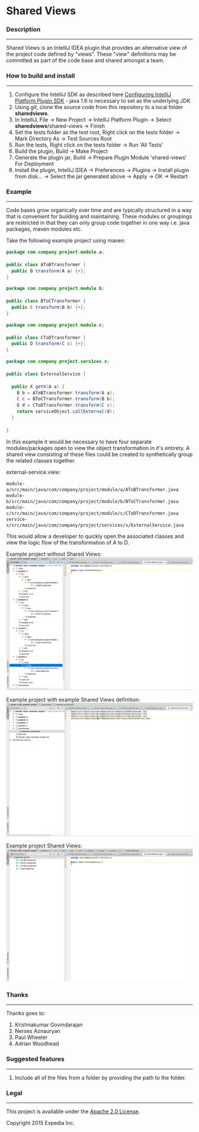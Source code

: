 # Shared Views

### Description
---------------

Shared Views is an IntelliJ IDEA plugin that provides an alternative view of the project code defined by "views". These "view" definitions may be committed as part
of the code base and shared amongst a team. 
 
### How to build and install
----------------------------

1. Configure the IntelliJ SDK as described here [Configuring IntelliJ Platform Plugin SDK](https://www.jetbrains.com/idea/help/configuring-intellij-platform-plugin-sdk.html) - java 1.6 is necessary to set as the underlying JDK
2. Using git, clone the source code from this repository to a local folder <b>sharedviews</b>.
3. In IntelliJ, File -> New Project -> IntelliJ Platform Plugin -> Select <b>sharedviews</b>/shared-views -> Finish
4. Set the tests folder as the test root, Right click on the tests folder -> Mark Directory As -> Test Sources Root
5. Run the tests, Right click on the tests folder -> Run 'All Tests'
6. Build the plugin, Build -> Make Project
7. Generate the plugin jar, Build -> Prepare Plugin Module 'shared-views' For Deployment
8. Install the plugin, IntelliJ IDEA -> Preferences -> Plugins -> Install plugin from disk... -> Select the jar generated above -> Apply -> OK -> Restart

### Example
-------------

Code bases grow organically over time and are typically structured in a way that is convenient for building and maintaining. These modules or groupings are restricted 
in that they can only group code together in one way i.e. java packages, maven modules etc.

Take the following example project using maven:

```java
package com.company.project.module.a;

public class AToBTransformer {
  public B transform(A a) {+};
}
```

```java
package com.company.project.module.b;

public class BToCTransformer {
  public C transform(B b) {+};
}
```

```java 
package com.company.project.module.c;

public class CToDTransformer {
  public D transform(C c) {+};
}
```

```java
package com.company.project.services.x;

public class ExternalService {

  public X getX(A a) {
    B b = AToBTransformer.transform(A a);
    C c = BToCTransformer.transform(B b);
    D d = CToDTransformer.transform(C c);
    return serviceObject.callExternal(d);
  }

}
```
  
In this example it would be necessary to have four separate modules/packages open to view the object transformation in it's entirety. A shared view consisting
of these files could be created to synthetically group the related classes together.

external-service.view:

    module-a/src/main/java/com/company/project/module/a/AToBTransformer.java
    module-b/src/main/java/com/company/project/module/b/BToCTransformer.java
    module-c/src/main/java/com/company/project/module/c/CToDTransformer.java
    service-x/src/main/java/com/company/project/services/x/ExternalService.java


This would allow a developer to quickly open the associated classes and view the logic flow of the transformation of A to D.

Example project without Shared Views:
![Example project without Shared Views](md-images/without-shared-views.png "without-shared-views.png")

Example project with example Shared Views definition:
![Example project with example Shared Views definition](md-images/example-shared-views.png "example-shared-views.png")

Example project Shared Views:
![Example project Shared Views](md-images/shared-views-view.png "shared-views-view.png")

### Thanks
----------

Thanks goes to:

1. Krishnakumar Govindarajan 
2. Nerses Aznauryan 
3. Paul Wheeler 
4. Adrian Woodhead 


### Suggested features
----------------------

1. Include all of the files from a folder by providing the path to the folder.

### Legal
---------

This project is available under the [Apache 2.0 License](http://www.apache.org/licenses/LICENSE-2.0.html).

Copyright 2015 Expedia Inc.